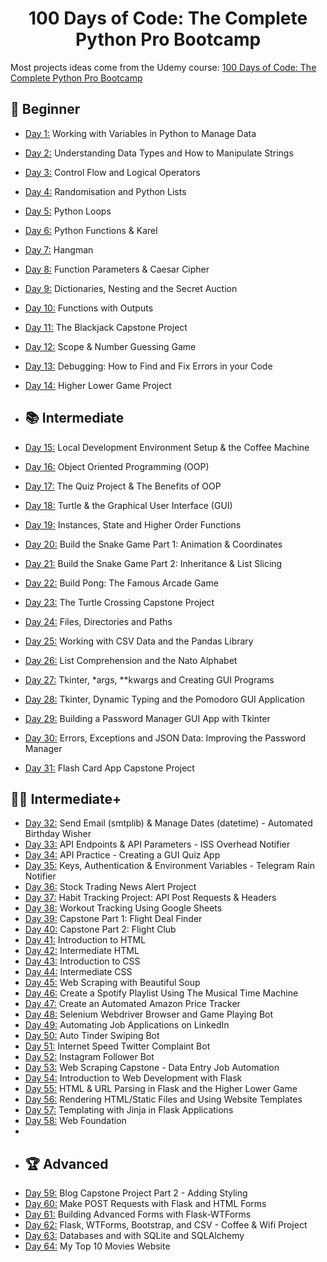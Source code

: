 <h1 align="center">100 Days of Code: The Complete Python Pro Bootcamp
</h1>

Most projects ideas come from the Udemy course: [100 Days of Code: The Complete Python Pro Bootcamp](https://www.udemy.com/course/100-days-of-code/)

## 🔰 Beginner

- [Day 1:](https://github.com/SimonNC/100-days-of-code-Python/tree/main/Day_001) Working with Variables in Python to Manage Data
- [Day 2:](https://github.com/SimonNC/100-days-of-code-Python/tree/main/Day_002) Understanding Data Types and How to Manipulate Strings
- [Day 3:](https://github.com/SimonNC/100-days-of-code-Python/tree/main/Day_003) Control Flow and Logical Operators
- [Day 4:](https://github.com/SimonNC/100-days-of-code-Python/tree/main/Day_004) Randomisation and Python Lists
- [Day 5:](https://github.com/SimonNC/100-days-of-code-Python/tree/main/Day_005) Python Loops
- [Day 6:](https://github.com/SimonNC/100-days-of-code-Python/tree/main/Day_006) Python Functions & Karel
- [Day 7:](https://github.com/SimonNC/100-days-of-code-Python/tree/main/Day_007) Hangman
- [Day 8:](https://github.com/SimonNC/100-days-of-code-Python/tree/main/Day_008) Function Parameters & Caesar Cipher
- [Day 9:](https://github.com/SimonNC/100-days-of-code-Python/tree/main/Day_009) Dictionaries, Nesting and the Secret Auction
- [Day 10:](https://github.com/SimonNC/100-days-of-code-Python/tree/main/Day_010) Functions with Outputs
- [Day 11:](https://github.com/SimonNC/100-days-of-code-Python/tree/main/Day_011) The Blackjack Capstone Project
- [Day 12:](https://github.com/SimonNC/100-days-of-code-Python/tree/main/Day_012) Scope & Number Guessing Game
- [Day 13:](https://github.com/SimonNC/100-days-of-code-Python/tree/main/Day_013) Debugging: How to Find and Fix Errors in your Code
- [Day 14:](https://github.com/SimonNC/100-days-of-code-Python/tree/main/Day_014) Higher Lower Game Project

- ## 📚 Intermediate
- [Day 15:](https://github.com/SimonNC/100-days-of-code-Python/tree/main/Day_015) Local Development Environment Setup & the Coffee Machine
- [Day 16:](https://github.com/SimonNC/100-days-of-code-Python/tree/main/Day_016) Object Oriented Programming (OOP)
- [Day 17:](https://github.com/SimonNC/100-days-of-code-Python/tree/main/Day_017) The Quiz Project & The Benefits of OOP
- [Day 18:](https://github.com/SimonNC/100-days-of-code-Python/tree/main/Day_018) Turtle & the Graphical User Interface (GUI)
- [Day 19:](https://github.com/SimonNC/100-days-of-code-Python/tree/main/Day_019) Instances, State and Higher Order Functions
- [Day 20:](https://github.com/SimonNC/100-days-of-code-Python/tree/main/Day_020) Build the Snake Game Part 1: Animation & Coordinates
- [Day 21:](https://github.com/SimonNC/100-days-of-code-Python/tree/main/Day_021) Build the Snake Game Part 2: Inheritance & List Slicing
- [Day 22:](https://github.com/SimonNC/100-days-of-code-Python/tree/main/Day_022) Build Pong: The Famous Arcade Game
- [Day 23:](https://github.com/SimonNC/100-days-of-code-Python/tree/main/Day_023) The Turtle Crossing Capstone Project
- [Day 24:](https://github.com/SimonNC/100-days-of-code-Python/tree/main/Day_024) Files, Directories and Paths
- [Day 25:](https://github.com/SimonNC/100-days-of-code-Python/tree/main/Day_025) Working with CSV Data and the Pandas Library
- [Day 26:](https://github.com/SimonNC/100-days-of-code-Python/tree/main/Day_026) List Comprehension and the Nato Alphabet
- [Day 27:](https://github.com/SimonNC/100-days-of-code-Python/tree/main/Day_027)  Tkinter, *args, **kwargs and Creating GUI Programs
- [Day 28:](https://github.com/SimonNC/100-days-of-code-Python/tree/main/Day_028) Tkinter, Dynamic Typing and the Pomodoro GUI Application
- [Day 29:](https://github.com/SimonNC/100-days-of-code-Python/tree/main/Day_029) Building a Password Manager GUI App with Tkinter
- [Day 30:](https://github.com/SimonNC/100-days-of-code-Python/tree/main/Day_030) Errors, Exceptions and JSON Data: Improving the Password Manager
- [Day 31:](https://github.com/SimonNC/100-days-of-code-Python/tree/main/Day_031) Flash Card App Capstone Project


## 👨‍💻 Intermediate+
- [Day 32:](https://github.com/SimonNC/100-days-of-code-Python/tree/main/Day_032) Send Email (smtplib) & Manage Dates (datetime) - Automated Birthday Wisher
- [Day 33:](https://github.com/SimonNC/100-days-of-code-Python/tree/main/Day_033) API Endpoints & API Parameters - ISS Overhead Notifier
- [Day 34:](https://github.com/SimonNC/100-days-of-code-Python/tree/main/Day_034) API Practice - Creating a GUI Quiz App
- [Day 35:](https://github.com/SimonNC/100-days-of-code-Python/tree/main/Day_035) Keys, Authentication & Environment Variables - Telegram Rain Notifier
- [Day 36:](https://github.com/SimonNC/100-days-of-code-Python/tree/main/Day_036) Stock Trading News Alert Project
- [Day 37:](https://github.com/SimonNC/100-days-of-code-Python/tree/main/Day_037) Habit Tracking Project: API Post Requests & Headers
- [Day 38:](https://github.com/SimonNC/100-days-of-code-Python/tree/main/Day_038) Workout Tracking Using Google Sheets
- [Day 39:](https://github.com/SimonNC/100-days-of-code-Python/tree/main/Day_039) Capstone Part 1: Flight Deal Finder
- [Day 40:](https://github.com/SimonNC/100-days-of-code-Python/tree/main/Day_040) Capstone Part 2: Flight Club
- [Day 41:](https://github.com/SimonNC/100-days-of-code-Python/tree/main/Day_041) Introduction to HTML
- [Day 42:](https://github.com/SimonNC/100-days-of-code-Python/tree/main/Day_042) Intermediate HTML
- [Day 43:](https://github.com/SimonNC/100-days-of-code-Python/tree/main/Day_043) Introduction to CSS
- [Day 44:](https://github.com/SimonNC/100-days-of-code-Python/tree/main/Day_044) Intermediate CSS
- [Day 45:](https://github.com/SimonNC/100-days-of-code-Python/tree/main/Day_045) Web Scraping with Beautiful Soup
- [Day 46:](https://github.com/SimonNC/100-days-of-code-Python/tree/main/Day_046) Create a Spotify Playlist Using The Musical Time Machine
- [Day 47:](https://github.com/SimonNC/100-days-of-code-Python/tree/main/Day_047) Create an Automated Amazon Price Tracker
- [Day 48:](https://github.com/SimonNC/100-days-of-code-Python/tree/main/Day_048) Selenium Webdriver Browser and Game Playing Bot
- [Day 49:](https://github.com/SimonNC/100-days-of-code-Python/tree/main/Day_049) Automating Job Applications on LinkedIn
- [Day 50:](https://github.com/SimonNC/100-days-of-code-Python/tree/main/Day_050) Auto Tinder Swiping Bot
- [Day 51:](https://github.com/SimonNC/100-days-of-code-Python/tree/main/Day_051) Internet Speed Twitter Complaint Bot
- [Day 52:](https://github.com/SimonNC/100-days-of-code-Python/tree/main/Day_052) Instagram Follower Bot
- [Day 53:](https://github.com/SimonNC/100-days-of-code-Python/tree/main/Day_053) Web Scraping Capstone - Data Entry Job Automation
- [Day 54:](https://github.com/SimonNC/100-days-of-code-Python/tree/main/Day_054) Introduction to Web Development with Flask
- [Day 55:](https://github.com/SimonNC/100-days-of-code-Python/tree/main/Day_055) HTML & URL Parsing in Flask and the Higher Lower Game
- [Day 56:](https://github.com/SimonNC/100-days-of-code-Python/tree/main/Day_056) Rendering HTML/Static Files and Using Website Templates
- [Day 57:](https://github.com/SimonNC/100-days-of-code-Python/tree/main/Day_057) Templating with Jinja in Flask Applications
- [Day 58:](https://github.com/SimonNC/100-days-of-code-Python/tree/main/Day_058) Web Foundation 
- 
- ## 🏆 Advanced
- [Day 59:](https://github.com/SimonNC/100-days-of-code-Python/tree/main/Day_059) Blog Capstone Project Part 2 - Adding Styling
- [Day 60:](https://github.com/SimonNC/100-days-of-code-Python/tree/main/Day_060) Make POST Requests with Flask and HTML Forms
- [Day 61:](https://github.com/SimonNC/100-days-of-code-Python/tree/main/Day_061) Building Advanced Forms with Flask-WTForms
- [Day 62:](https://github.com/SimonNC/100-days-of-code-Python/tree/main/Day_062) Flask, WTForms, Bootstrap, and CSV - Coffee & Wifi Project
- [Day 63:](https://github.com/SimonNC/100-days-of-code-Python/tree/main/Day_063) Databases and with SQLite and SQLAlchemy
- [Day 64:](https://github.com/SimonNC/100-days-of-code-Python/tree/main/Day_064) My Top 10 Movies Website
